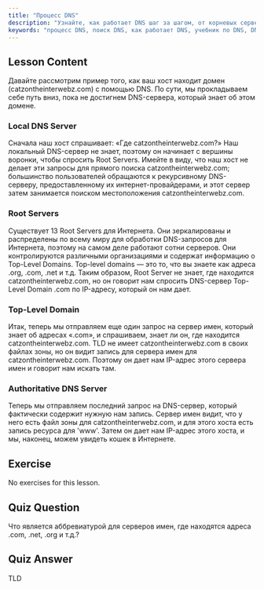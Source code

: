 ```yaml
---
title: "Процесс DNS"
description: "Узнайте, как работает DNS шаг за шагом, от корневых серверов до авторитетного DNS. Поймите процесс поиска DNS для начинающих и опытных пользователей."
keywords: "процесс DNS, поиск DNS, как работает DNS, учебник по DNS, DNS для начинающих, Linux DNS, TLD, корневые серверы"
---
```


## Lesson Content

Давайте рассмотрим пример того, как ваш хост находит домен (catzontheinterwebz.com) с помощью DNS. По сути, мы прокладываем себе путь вниз, пока не достигнем DNS-сервера, который знает об этом домене.

### Local DNS Server

Сначала наш хост спрашивает: «Где catzontheinterwebz.com?» Наш локальный DNS-сервер не знает, поэтому он начинает с вершины воронки, чтобы спросить Root Servers. Имейте в виду, что наш хост не делает эти запросы для прямого поиска catzontheinterwebz.com; большинство пользователей обращаются к рекурсивному DNS-серверу, предоставленному их интернет-провайдерами, и этот сервер затем занимается поиском местоположения catzontheinterwebz.com.

### Root Servers

Существует 13 Root Servers для Интернета. Они зеркалированы и распределены по всему миру для обработки DNS-запросов для Интернета, поэтому на самом деле работают сотни серверов. Они контролируются различными организациями и содержат информацию о Top-Level Domains. Top-level domains — это то, что вы знаете как адреса .org, .com, .net и т.д. Таким образом, Root Server не знает, где находится catzontheinterwebz.com, но он говорит нам спросить DNS-сервер Top-Level Domain .com по IP-адресу, который он нам дает.

### Top-Level Domain

Итак, теперь мы отправляем еще один запрос на сервер имен, который знает об адресах «.com», и спрашиваем, знает ли он, где находится catzontheinterwebz.com. TLD не имеет catzontheinterwebz.com в своих файлах зоны, но он видит запись для сервера имен для catzontheinterwebz.com. Поэтому он дает нам IP-адрес этого сервера имен и говорит нам искать там.

### Authoritative DNS Server

Теперь мы отправляем последний запрос на DNS-сервер, который фактически содержит нужную нам запись. Сервер имен видит, что у него есть файл зоны для catzontheinterwebz.com, и для этого хоста есть запись ресурса для 'www'. Затем он дает нам IP-адрес этого хоста, и мы, наконец, можем увидеть кошек в Интернете.

## Exercise

No exercises for this lesson.

## Quiz Question

Что является аббревиатурой для серверов имен, где находятся адреса .com, .net, .org и т.д.?

## Quiz Answer

TLD
